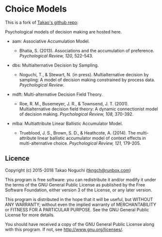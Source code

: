 # Choice Models

This is a fork of [Takao's github repo](https://github.com/tkngch/choice-models):

Psychological models of decision making are hosted here.

* aam: Associative Accumulation Model.

  * Bhatia, S. (2013). Associations and the accumulation of preference.
    *Psychological Review, 120,* 522-543.

* dbs: Multialternative Decision by Sampling.

  * Noguchi, T., & Stewart, N. (in press). Multialternative decision by sampling:
  A model of decision making constrained by process data. *Psychological Review*.

* mdft: Multi-alternative Decision Field Theory.

  * Roe, R. M., Busemeyer, J. R., & Townsend, J. T. (2001). Multialternative
    decision field theory: A dynamic connectionist model of decision making.
    *Psychological Review, 108,* 370-392.

* mlba: Multiattribute Linear Ballistic Accumulator Model.

  * Trueblood, J. S., Brown, S. D., & Heathcote, A. (2014). The multi-attribute
    linear ballistic accumulator model of context effects in multi-alternative
    choice.  *Psychological Review, 121,* 179-205.


## Licence

Copyright (c) 2015-2018 Takao Noguchi (tkngch@runbox.com)

This program is free software: you can redistribute it and/or modify it under
the terms of the GNU General Public License as published by the Free Software
Foundation, either version 3 of the License, or any later version.

This program is distributed in the hope that it will be useful, but WITHOUT
ANY WARRANTY; without even the implied warranty of MERCHANTABILITY or FITNESS
FOR A PARTICULAR PURPOSE.  See the GNU General Public License for more
details.

You should have received a copy of the GNU General Public License along with
this program.  If not, see <http://www.gnu.org/licenses/>.
